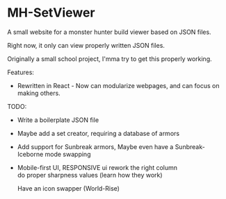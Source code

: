 # MH-SetViewer
A small website for a monster hunter build viewer based on JSON files.

Right now, it only can view properly written JSON files.

Originally a small school project, I'mma try to get this properly working.

Features:
* Rewritten in React - Now can modularize webpages, and can focus on making others.

TODO:

* Write a boilerplate JSON file

* Maybe add a set creator, requiring a database of armors 
* Add support for Sunbreak armors, 
    Maybe even have a Sunbreak-Iceborne mode swapping
* Mobile-first UI, RESPONSIVE ui
    rework the right column  
    do proper sharpness values (learn how they work)

    Have an icon swapper (World-Rise)
